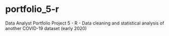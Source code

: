 # portfolio_5-r
Data Analyst Portfolio Project 5 - R - Data cleaning and statistical analysis of another COVID-19 dataset (early 2020)
